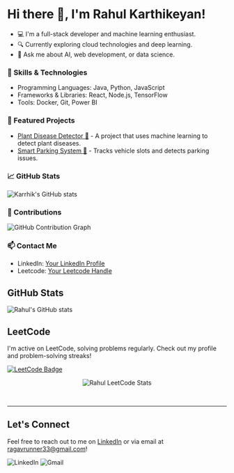 # Hi there 👋, I'm Rahul Karthikeyan!
- 💻 I'm a full-stack developer and machine learning enthusiast.
- 🔍 Currently exploring cloud technologies and deep learning.
- 💬 Ask me about AI, web development, or data science.

### 🚀 Skills & Technologies
- Programming Languages: Java, Python, JavaScript
- Frameworks & Libraries: React, Node.js, TensorFlow
- Tools: Docker, Git, Power BI

### 📂 Featured Projects
- [Plant Disease Detector 🌿](https://github.com/Karrhik/plant-disease-detector) - A project that uses machine learning to detect plant diseases.
- [Smart Parking System 🚗](https://github.com/Karrhik/smart-parking-system) - Tracks vehicle slots and detects parking issues.


### 📈 GitHub Stats
![Karrhik's GitHub stats](https://github-readme-stats.vercel.app/api?username=Rahulkarthikoff&show_icons=true&theme=radical)

### 🌱 Contributions
![GitHub Contribution Graph](https://github-readme-activity-graph.cyclic.app/graph?username=Rahulkarthikoff&theme=react-dark)


### 📫 Contact Me
- LinkedIn: [Your LinkedIn Profile](https://linkedin.com/in/rahulkarthikeyanoff)
- Leetcode: [Your Leetcode Handle](https://leetcode.com/u/rahuldarsh2005/)



## GitHub Stats
![Rahul's GitHub stats](https://github-readme-stats.vercel.app/api?username=Rahulkarthikoff&show_icons=true&theme=radical)

## LeetCode
I'm active on LeetCode, solving problems regularly. Check out my profile and problem-solving streaks!  

[![LeetCode Badge](https://img.shields.io/badge/LeetCode-FFA116?style=for-the-badge&logo=leetcode&logoColor=black)](https://leetcode.com/rahuldarsh2005/)
<p align="center">
  <img src="https://leetcard.jacoblin.cool/rahuldarsh2005?theme=dark&font=Poppins&ext=contest" alt="Rahul LeetCode Stats"/>
</p>
<br/>
<hr/>


## Let's Connect
Feel free to reach out to me on [LinkedIn](https://linkedin.com/in/rahulkarthikeyanoff) or via email at ragavrunner33@gmail.com!

![LinkedIn](https://img.shields.io/badge/LinkedIn-%230077B5.svg?style=for-the-badge&logo=linkedin&logoColor=white) 
![Gmail](https://img.shields.io/badge/Gmail-D14836?style=for-the-badge&logo=gmail&logoColor=white)

<!--
**Rahulkarthikoff/Rahulkarthikoff** is a ✨ _special_ ✨ repository because its `README.md` (this file) appears on your GitHub profile.

Here are some ideas to get you started:

- 🔭 I’m currently working on ...
- 🌱 I’m currently learning ...
- 👯 I’m looking to collaborate on ...
- 🤔 I’m looking for help with ...
- 💬 Ask me about ...
- 📫 How to reach me: ...
- 😄 Pronouns: ...
- ⚡ Fun fact: ...
-->
